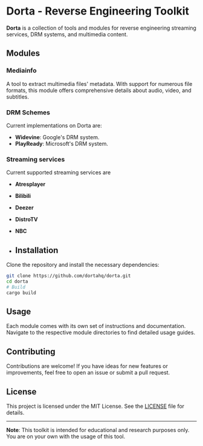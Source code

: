 # Dorta - Reverse Engineering Toolkit 

**Dorta** is a collection of tools and modules for reverse engineering streaming services, DRM systems, and multimedia content.

## Modules

### Mediainfo
A tool to extract multimedia files' metadata. With support for numerous file formats, this module offers comprehensive details about audio, video, and subtitles.

### DRM Schemes
Current implementations on Dorta are:

- **Widevine**: Google's DRM system.
- **PlayReady**: Microsoft's DRM system.

### Streaming services
Current supported streaming services are

- **Atresplayer**
- **Bilibili**
- **Deezer**
- **DistroTV**
- **NBC**

- ## Installation
Clone the repository and install the necessary dependencies:

```bash
git clone https://github.com/dortahq/dorta.git
cd dorta
# Build
cargo build
```

## Usage
Each module comes with its own set of instructions and documentation. Navigate to the respective module directories to find detailed usage guides.

## Contributing
Contributions are welcome! If you have ideas for new features or improvements, feel free to open an issue or submit a pull request.

## License
This project is licensed under the MIT License. See the [LICENSE](LICENSE) file for details.

---

**Note**: This toolkit is intended for educational and research purposes only. You are on your own with the usage of this tool.
